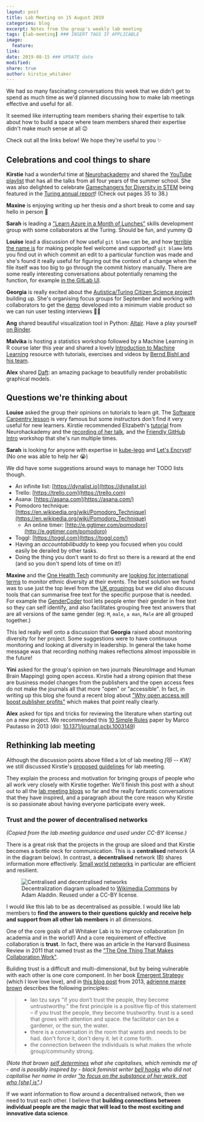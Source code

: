 ```yaml
---
layout: post
title: Lab Meeting on 15 August 2019 
categories: blog
excerpt: Notes from the group's weekly lab meeting 
tags: [lab-meeting] ### INSERT TAGS IF APPLICABLE
image:
  feature:
link:
date: 2019-08-15 ### UPDATE date
modified:
share: true
author: kirstie_whitaker 
---
```


We had so many fascinating conversations this week that we didn't get to spend as much time as we'd planned discussing how to make lab meetings effective and useful for all.

It seemed like interrupting team members sharing their expertise to talk about how to build a space where team members shared their expertise didn't make much sense at all 😉

Check out all the links below!
We hope they're useful to you ✨

## Celebrations and cool things to share

**Kirstie** had a wonderful time at [Neurohackademy](https://neurohackademy.org/) and shared the [YouTube playlist](https://www.youtube.com/playlist?list=PLA6PlfxWZPLTLJ2qTN9enG0tkizpmwWaq) that has all the talks from all four years of the summer school.
She was also delighted to celebrate [Gamechangers for Diversity in STEM](https://stemgamechangers.github.io/) being featured in the [Turing annual report](https://www.turing.ac.uk/sites/default/files/2019-08/turing_annualreport_20190801_0.pdf)! (Check out pages 35 to 38.)

**Maxine** is enjoying writing up her thesis *and* a short break to come and say hello in person 👋

**Sarah** is leading a ["Learn Azure in a Month of Lunches"](https://azure.microsoft.com/en-gb/resources/learn-azure-in-a-month-of-lunches/) skills development group with some collaborators at the Turing.
Should be fun, and yummy 😋

**Louise** lead a discussion of how useful `git blame` can be, and how [terrible the name is](https://corgibytes.com/blog/2016/10/18/git-blame) for making people feel welcome and supported!
`git blame` lets you find out in which commit an edit to a particular function was made and she's found it really useful for figuring out the context of a change when the file itself was too big to go through the commit history manually.
There are some really interesting conversations about potentially renaming the function, for example [in the GitLab UI](https://gitlab.com/gitlab-org/gitlab-ce/issues/34469).

**Georgia** is really excited about the [Autistica/Turing Citizen Science project](https://github.com/alan-turing-institute/AutisticaCitizenScience/) building up.
She's organising focus groups for September and working with collaborators to get the [demo](https://github.com/gedankenstuecke/autistica-filemanagement-demo) developed into a minimum viable product so we can run user testing interviews 🚀🌟

**Ang** shared beautiful visualization tool in Python: [Altair](https://altair-viz.github.io/).
Have a play yourself [on Binder](https://mybinder.org/v2/gh/altair-viz/altair_notebooks/master?urlpath=lab/tree/notebooks/Index.ipynb).

**Malvika** is hosting a statistics workshop followed by a Machine Learning in R course later this year and shared a lovely [Introduction to Machine Learning](https://compstat-lmu.github.io/lecture_i2ml/index.html) resource with tutorials, exercises and videos by [Bernd Bishl and his team](https://compstat-lmu.github.io/lecture_i2ml/articles/team.html).

**Alex** shared [Daft](https://docs.daft-pgm.org/en/latest): an amazing package to beautifully render probabilistic graphical models.

## Questions we're thinking about

**Louise** asked the group their opinions on tutorials to learn git.
The [Software Carpentry lesson](http://swcarpentry.github.io/git-novice/) is very famous but some instructors don't find it very useful for new learners.
Kirstie recommended Elizabeth's [tutorial](http://emdupre.github.io/git-course) from Neurohackademy and the [recording of her talk](https://youtu.be/7h5tEPfM59U), and the [Friendly GitHub Intro](https://kirstiejane.github.io/friendly-github-intro) workshop that she's run multiple times.

**Sarah** is looking for anyone with expertise in [kube-lego](https://github.com/jetstack/kube-lego) and [Let's Encrypt](https://letsencrypt.org/)!
(No one was able to help her 😭)

We did have some suggestions around ways to manage her TODO lists though.

* An infinite list: [https://dynalist.io](https://dynalist.io)
* Trello: [https://trello.com](https://trello.com)
* Asana: [https://asana.com](https://asana.com/)
* Pomodoro technique: [https://en.wikipedia.org/wiki/Pomodoro_Technique](https://en.wikipedia.org/wiki/Pomodoro_Technique)
  * An online timer: [http://e.ggtimer.com/pomodoro](http://e.ggtimer.com/pomodoro)
* Toggl: [https://toggl.com](https://toggl.com/)
* Having an *accountabilibuddy* to keep you focused when you could easily be derailed by other tasks.
* Doing the thing you don't want to do first so there is a reward at the end (and so you don't spend lots of time on it!)

**Maxine** and the [One Health Tech](https://www.onehealthtech.com/) community are [looking for international terms](https://twitter.com/One_HealthTech/status/1161266349013909504?s=20) to monitor ethnic diversity at their events.
The best solution we found was to use just the top level from the [UK groupings](https://design-system.service.gov.uk/patterns/ethnic-group/) but we did also discuss tools that can summarise free text for the specific purpose that is needed.
For example the [GenderCoder](https://ropenscilabs.github.io/gendercoder) tool lets people enter their gender in free text so they can self identify, and also facilitates grouping free text answers that are all versions of the same gender (eg: `M`, `male`, `a man`, `Male` are all grouped together.)

This led really well onto a discussion that **Georgia** raised about monitoring diversity for her project.
Some suggestions were to have continuous monitoring and looking at diversity in leadership.
In general the take home message was that recording nothing makes reflections almost impossible in the future!

**Yini** asked for the group's opinion on two journals (NeuroImage and Human Brain Mapping) going open access.
Kirstie had a strong opinion that these are business model changes from the publishers and the open access fees do not make the journals all that more "open" or "accessible".
In fact, in writing up this blog she found a recent blog about ["Why open access will boost publisher profits"](https://blogs.lse.ac.uk/impactofsocialsciences/2019/06/04/the-gold-rush-why-open-access-will-boost-publisher-profits/) which makes that point really clearly.

**Alex** asked for tips and tricks for reviewing the literature when starting out on a new project.
We recommended this [10 Simple Rules](https://collections.plos.org/ten-simple-rules) paper by Marco Pautasso in 2013 (doi: [10.1371/journal.pcbi.1003149](https://doi.org/10.1371/journal.pcbi.1003149))

## Rethinking lab meeting

Although the discussion points above filled a lot of lab meeting *[*😻 *-- KW]* we still discussed Kirstie's [proposed guidelines](https://github.com/WhitakerLab/Onboarding/pull/15) for lab meeting.

They explain the process and motivation for bringing groups of people who all work very closely with Kirstie together.
We'll finish this post with a shout out to all the [lab meeting blogs](https://whitakerlab.github.io/tags/#lab-meeting) so far and the really fantastic conversations that they have inspired, and a paragraph about the core reason why Kirstie is so passionate about having everyone participate every week.

### Trust and the power of decentralised networks

*(Copied from the lab meeting guidance and used under CC-BY license.)*

There is a great risk that the projects in the group are siloed and that Kirstie becomes a bottle neck for communication.
This is a **centralised** network (A in the diagram below).
In contrast, a **decentralised** network (B) shares information more effectively.
[Small world networks](https://en.wikipedia.org/wiki/Small-world_network) in particular are efficient and resilient.

<figure>
  <img src="https://upload.wikimedia.org/wikipedia/commons/thumb/2/2e/Decentralization_diagram.svg/300px-Decentralization_diagram.svg.png"
       alt="Centralised and decentralised networks">
  <figcaption>Decentralization diagram uploaded to <a href="https://commons.wikimedia.org/wiki/File:Decentralization_diagram.svg">Wikimedia Commons</a> by Adam Aladdin.
              Reused under a CC-BY license.
  </figcaption>
</figure>

I would like this lab to be as decentralised as possible.
I would like lab members to **find the answers to their questions quickly and receive help and support from all other lab members** in all dimensions.

One of the core goals of all Whitaker Lab is to improve collaboration (in academia and in the world!)
And a core requirement of effective collaboration is **trust**.
In fact, there was an article in the Harvard Business Review in 2011 that named trust as the ["The One Thing That Makes Collaboration Work"](https://hbr.org/2011/07/one-thing-that-makes-collaboration).

Building trust is a difficult and multi-dimensional, but by being vulnerable with each other is one core component.
In her book [Emergent Strategy](https://www.goodreads.com/en/book/show/29633913-emergent-strategy) (which I love love love), and in [this blog post](http://adriennemareebrown.net/2013/12/14/principles-of-emergent-processes-in-facilitation/) from 2013, [adrienne maree brown](http://adriennemareebrown.net/) describes the following principles:

> * lao tzu says "if you don’t trust the people, they become untrustworthy."
>   the first principle is a positive flip of this statement – if you trust the people, they become trustworthy.
>  trust is a seed that grows with attention and space.
>   the facilitator can be a gardener, or the sun, the water.
> * there is a conversation in the room that wants and needs to be had.
>   don't force it, don't deny it.
>   let it come forth.
> * the connection between the individuals is what makes the whole group/community strong.

*(Note that brown [self determines](http://adriennemareebrown.net/2016/09/11/941am-911/#comment-1415562) what she capitalises, which reminds me of - and is possibly inspired by - black feminist writer [bell hooks](https://en.wikipedia.org/wiki/Bell_hooks) who did not capitalise her name in order ["to focus on the substance of her work, not who [she] is"](https://www.blackpast.org/african-american-history/hooks-bell-gloria-jean-watkins-1952/).)*

If we want information to flow around a decentralised network, then we need to trust each other.
I believe that **building connections between individual people are the magic that will lead to the most exciting and innovative data science**.
